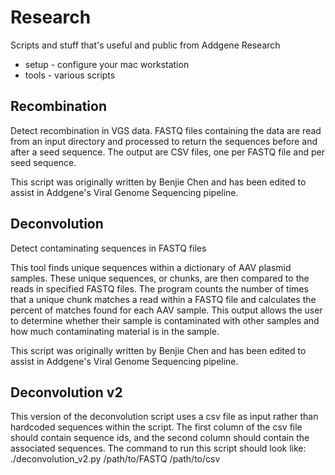 # Research
Scripts and stuff that's useful and public from Addgene Research

* setup - configure your mac workstation
* tools - various scripts

## Recombination
Detect recombination in VGS data. FASTQ files containing the data are read from an input directory and processed to return the sequences before and after a seed sequence. The output are CSV files, one per FASTQ file and per seed sequence.

This script was originally written by Benjie Chen and has been edited to assist in Addgene's Viral Genome Sequencing pipeline.

## Deconvolution
Detect contaminating sequences in FASTQ files

This tool finds unique sequences within a dictionary of AAV plasmid samples. These unique sequences, or chunks, are then compared to the reads in specified FASTQ files. The program counts the number of times that a unique chunk matches a read within a FASTQ file and calculates the percent of matches found for each AAV sample. This output allows the user to determine whether their sample is contaminated with other samples and how much contaminating material is in the sample.

This script was originally written by Benjie Chen and has been edited to assist in Addgene's Viral Genome Sequencing pipeline.


## Deconvolution v2

This version of the deconvolution script uses a csv file as input rather than hardcoded sequences within the script. The first column of the csv file should contain sequence ids, and the second column should contain the associated sequences. The command to run this script should look like:
./deconvolution_v2.py /path/to/FASTQ /path/to/csv
